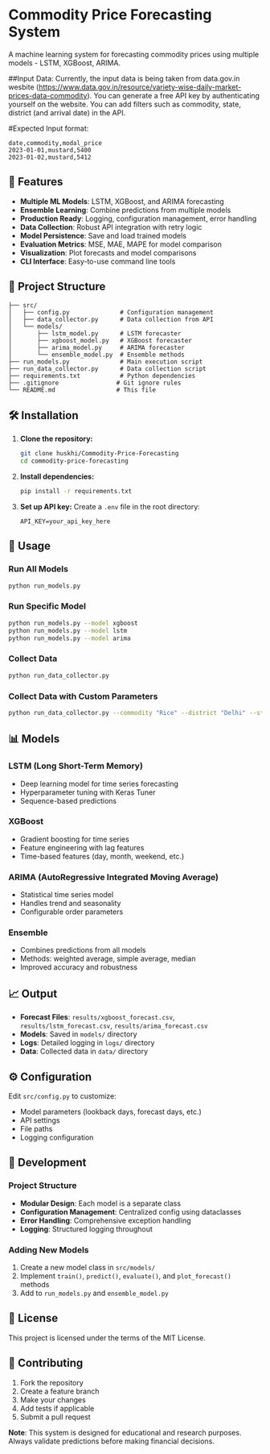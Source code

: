 # Commodity Price Forecasting System

A  machine learning system for forecasting commodity prices using multiple models - LSTM, XGBoost, ARIMA. 

##Input Data:
Currently, the input data is being taken from data.gov.in wesbite (https://www.data.gov.in/resource/variety-wise-daily-market-prices-data-commodity). You can generate a free API key by authenticating yourself on the website. You can add filters such as commodity, state, district (and arrival date) in the API.

#Expected Input format:
```
date,commodity,modal_price
2023-01-01,mustard,5400
2023-01-02,mustard,5412
```

## 🚀 Features

- **Multiple ML Models**: LSTM, XGBoost, and ARIMA forecasting
- **Ensemble Learning**: Combine predictions from multiple models
- **Production Ready**: Logging, configuration management, error handling
- **Data Collection**: Robust API integration with retry logic
- **Model Persistence**: Save and load trained models
- **Evaluation Metrics**: MSE, MAE, MAPE for model comparison
- **Visualization**: Plot forecasts and model comparisons
- **CLI Interface**: Easy-to-use command line tools

## 📁 Project Structure

```
├── src/
│   ├── config.py              # Configuration management
│   ├── data_collector.py      # Data collection from API
│   └── models/
│       ├── lstm_model.py      # LSTM forecaster
│       ├── xgboost_model.py   # XGBoost forecaster
│       ├── arima_model.py     # ARIMA forecaster
│       └── ensemble_model.py  # Ensemble methods
├── run_models.py              # Main execution script
├── run_data_collector.py      # Data collection script
├── requirements.txt           # Python dependencies
├── .gitignore                # Git ignore rules
└── README.md                 # This file
```

## 🛠️ Installation

1. **Clone the repository:**
   ```bash
   git clone huskhi/Commodity-Price-Forecasting
   cd commodity-price-forecasting
   ```

2. **Install dependencies:**
   ```bash
   pip install -r requirements.txt
   ```

3. **Set up API key:**
   Create a `.env` file in the root directory:
   ```
   API_KEY=your_api_key_here
   ```

## 🚀 Usage

### Run All Models
```bash
python run_models.py
```

### Run Specific Model
```bash
python run_models.py --model xgboost
python run_models.py --model lstm
python run_models.py --model arima
```

### Collect Data
```bash
python run_data_collector.py
```

### Collect Data with Custom Parameters
```bash
python run_data_collector.py --commodity "Rice" --district "Delhi" --state "Delhi" --preprocess
```

## 📊 Models

### LSTM (Long Short-Term Memory)
- Deep learning model for time series forecasting
- Hyperparameter tuning with Keras Tuner
- Sequence-based predictions

### XGBoost
- Gradient boosting for time series
- Feature engineering with lag features
- Time-based features (day, month, weekend, etc.)

### ARIMA (AutoRegressive Integrated Moving Average)
- Statistical time series model
- Handles trend and seasonality
- Configurable order parameters

### Ensemble
- Combines predictions from all models
- Methods: weighted average, simple average, median
- Improved accuracy and robustness

## 📈 Output

- **Forecast Files**: `results/xgboost_forecast.csv`, `results/lstm_forecast.csv`, `results/arima_forecast.csv`
- **Models**: Saved in `models/` directory
- **Logs**: Detailed logging in `logs/` directory
- **Data**: Collected data in `data/` directory

## ⚙️ Configuration

Edit `src/config.py` to customize:
- Model parameters (lookback days, forecast days, etc.)
- API settings
- File paths
- Logging configuration

## 🔧 Development

### Project Structure
- **Modular Design**: Each model is a separate class
- **Configuration Management**: Centralized config using dataclasses
- **Error Handling**: Comprehensive exception handling
- **Logging**: Structured logging throughout

### Adding New Models
1. Create a new model class in `src/models/`
2. Implement `train()`, `predict()`, `evaluate()`, and `plot_forecast()` methods
3. Add to `run_models.py` and `ensemble_model.py`

## 📝 License

This project is licensed under the terms of the MIT License.

## 🤝 Contributing

1. Fork the repository
2. Create a feature branch
3. Make your changes
4. Add tests if applicable
5. Submit a pull request


**Note**: This system is designed for educational and research purposes. Always validate predictions before making financial decisions. 
